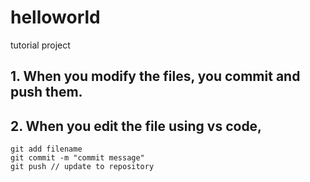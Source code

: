 # helloworld

tutorial project

## 1. When you modify the files, you commit and push them.

## 2. When you edit the file using vs code, 
    git add filename 
    git commit -m "commit message"
    git push // update to repository

